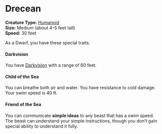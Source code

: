 # Drecean

**Creature Type:** [Humanoid](../Creature%20types/Humanoid.md)  
**Size:** Medium (about 4–5 feet tall)  
**Speed:** 30 feet

As a Dwarf, you have these special traits.

#### Darkvision
You have [Darkvision](https://www.dndbeyond.com/sources/dnd/free-rules/rules-glossary#Darkvision) with a range of 60 feet.

#### Child of the Sea
You can breathe both air and water. You have resistance to cold damage.
Your swim speed is 40 ft.

#### Friend of the Sea
You can communicate **simple ideas** to any beast that has a swim speed. The beast can understand your simple instructions, though you don’t gain special ability to understand it fully.


